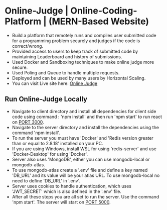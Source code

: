 # Online-Judge | Online-Coding-Platform | (MERN-Based Website)

- Build a platform that remotely runs and compiles user submitted code for a programming problem securely and judges if the code is correct/wrong.
- Provided access to users to keep track of submitted code by maintaining Leaderboard and history of submissions.
- Used Docker and Sandboxing techniques to make online judge more secure.
- Used Poling and Queue to handle multiple requests.
- Deployed and can be used by many users by Horizontal Scaling.
- You can visit Live site here: [Online Judge](https://bit.ly/oj-server)

## Run Online-Judge Locally

- Navigate to client directory and install all dependencies for client side code using command : 'npm install' and then run 'npm start' to run react on [PORT 3000](https://localhost:3000).
- Navigate to the server directory and install the dependencies using the command 'npm install'.
- To run the server you must have 'Docker' and 'Redis version greater than or equal to 2.8.18' installed on your PC.
- If you are using Windows, install WSL for using 'redis-server' and use 'Docker-Desktop' for using 'Docker'.
- Server also uses 'MongoDB', either you can use mongodb-local or mongodb-atlas.
- To use mongodb-atlas create a '.env' file and define a key named 'DB_URL' and its value will be your atlas URL. To use mongodb-local no need to define 'DB_URL' in '.env'.
- Server uses cookies to handle authentication, which uses 'JWT_SECRET' which is also defined in the '.env' file.
- After all these steps you are all set to run the server. Use the command 'npm start'. The server will start on [PORT 5000](https://localhost:5000).
